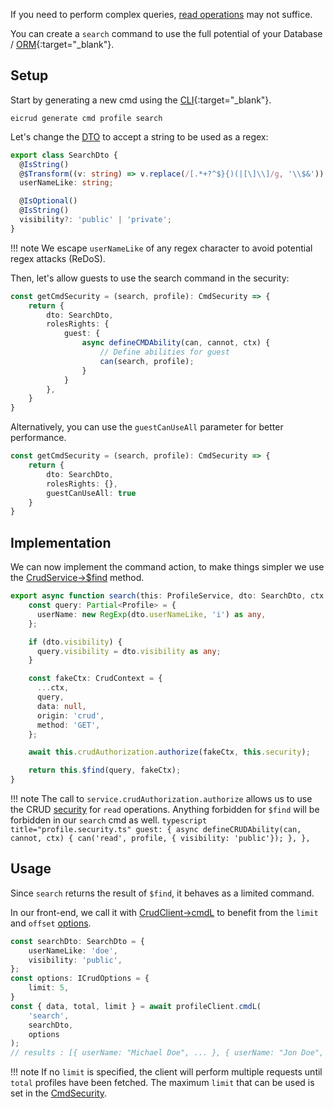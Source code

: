 If you need to perform complex queries, [read operations](../services/operations.md) may not suffice. 

You can create a `search` command to use the full potential of your Database / [ORM](https://mikro-orm.io/){:target="_blank"}.

## Setup

Start by generating a new cmd using the [CLI](https://www.npmjs.com/package/@eicrud/cli){:target="_blank"}.

```shell
eicrud generate cmd profile search
```

Let's change the [DTO](../validation/definition.md) to accept a string to be used as a regex:

```typescript title="search.dto.ts"
export class SearchDto {
  @IsString()
  @$Transform((v: string) => v.replace(/[.*+?^$}{)(|[\]\\]/g, '\\$&'))
  userNameLike: string;

  @IsOptional()
  @IsString()
  visibility?: 'public' | 'private';
}
```
!!! note
    We escape `userNameLike` of any regex character to avoid potential regex attacks (ReDoS).

Then, let's allow guests to use the search command in the security:
```typescript title="search.security.ts"
const getCmdSecurity = (search, profile): CmdSecurity => { 
    return {
        dto: SearchDto,
        rolesRights: {
            guest: {
                async defineCMDAbility(can, cannot, ctx) {
                    // Define abilities for guest
                    can(search, profile);
                }
            }
        },
    }
}
```
Alternatively, you can use the `guestCanUseAll` parameter for better performance.
```typescript title="search.security.ts"
const getCmdSecurity = (search, profile): CmdSecurity => { 
    return {
        dto: SearchDto,
        rolesRights: {},
        guestCanUseAll: true
    }
}
```

## Implementation

We can now implement the command action, to make things simpler we use the [CrudService->$find](../services/operations.md#read-operations) method.

```typescript title="search.action.ts"
export async function search(this: ProfileService, dto: SearchDto, ctx: CrudContext, inheritance?: any ){
    const query: Partial<Profile> = {
      userName: new RegExp(dto.userNameLike, 'i') as any,
    };

    if (dto.visibility) {
      query.visibility = dto.visibility as any;
    }

    const fakeCtx: CrudContext = {
      ...ctx,
      query,
      data: null,
      origin: 'crud',
      method: 'GET',
    };

    await this.crudAuthorization.authorize(fakeCtx, this.security);

    return this.$find(query, fakeCtx);
}
```
!!! note
    The call to `service.crudAuthorization.authorize` allows us to use the CRUD [security](../security/definition.md) for `read` operations. Anything forbidden for `$find` will be forbidden in our `search` cmd as well. 
    ```typescript title="profile.security.ts"
    guest: {
        async defineCRUDAbility(can, cannot, ctx) {
            can('read', profile, { visibility: 'public'});
        },
    },
    ```


## Usage

Since `search` returns the result of `$find`, it behaves as a limited command.

In our front-end, we call it with [CrudClient->cmdL](../client/operations.md#cmdl) to benefit from the `limit` and `offset` [options](../services/options.md).

```typescript
const searchDto: SearchDto = {
    userNameLike: 'doe',
    visibility: 'public',
};
const options: ICrudOptions = {
    limit: 5,
}
const { data, total, limit } = await profileClient.cmdL(
    'search',
    searchDto,
    options
);
// results : [{ userName: "Michael Doe", ... }, { userName: "Jon Doe", ...}]
```
!!! note
    If no `limit` is specified, the client will perform multiple requests until `total` profiles have been fetched. The maximum `limit` that can be used is set in the [CmdSecurity](../configuration/limits.md#cmdsecurity).